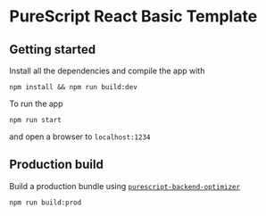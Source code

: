 # PureScript React Basic Template

## Getting started

Install all the dependencies and compile the app with

```shell
npm install && npm run build:dev
```

To run the app

```shell
npm run start
```

and open a browser to `localhost:1234`

## Production build

Build a production bundle using [`purescript-backend-optimizer`](https://github.com/aristanetworks/purescript-backend-optimizer)

```shell
npm run build:prod
```
